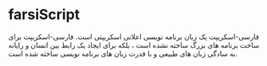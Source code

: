 # farsiScript

فارسی-اسکریپت یک زبان برنامه نویسی اعلانی اسکریپتی است. فارسی-اسکریپت برای ساخت برنامه های بزرگ ساخته نشده است ، بلکه برای ایجاد یک رابط بین انسان و رایانه به سادگی زبان های طبیعی و با قدرت زبان های برنامه نویسی ساخته شده است.
